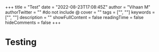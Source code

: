 +++
title = "Test"
date = "2022-08-23T17:08:45Z"
author = "Vihaan M"
authorTwitter = "" #do not include @
cover = ""
tags = ["", ""]
keywords = ["", ""]
description = ""
showFullContent = false
readingTime = false
hideComments = false
+++
# Testing